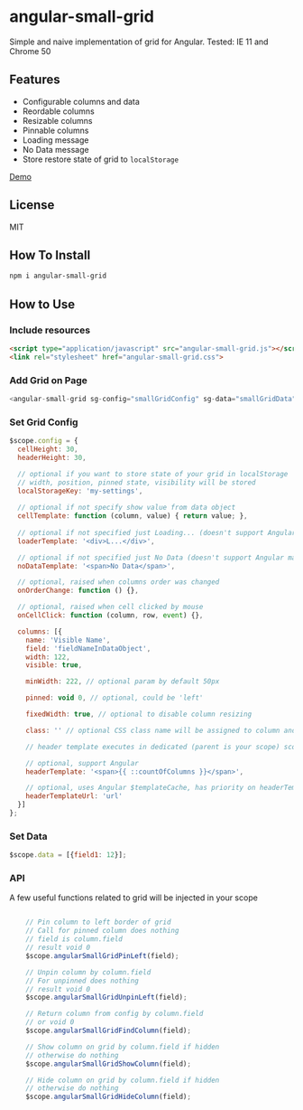 # angular-small-grid

Simple and naive implementation of grid for Angular. Tested: IE 11 and Chrome 50

## Features

* Configurable columns and data
* Reordable columns
* Resizable columns
* Pinnable columns
* Loading message
* No Data message
* Store restore state of grid to ```localStorage```

[Demo](http://terma.github.io/angular-small-grid/demo.html)

## License

MIT

## How To Install

```bash
npm i angular-small-grid
```

## How to Use 

### Include resources

```html
<script type="application/javascript" src="angular-small-grid.js"></script>
<link rel="stylesheet" href="angular-small-grid.css">
```

### Add Grid on Page

```js
<angular-small-grid sg-config="smallGridConfig" sg-data="smallGridData"></angular-small-grid>
```

### Set Grid Config

```js
$scope.config = {
  cellHeight: 30,
  headerHeight: 30,

  // optional if you want to store state of your grid in localStorage
  // width, position, pinned state, visibility will be stored
  localStorageKey: 'my-settings',
  
  // optional if not specify show value from data object
  cellTemplate: function (column, value) { return value; }, 
  
  // optional if not specified just Loading... (doesn't support Angular markup)
  loaderTemplate: '<div>L...</div>',

  // optional if not specified just No Data (doesn't support Angular markup)
  noDataTemplate: '<span>No Data</span>',

  // optional, raised when columns order was changed
  onOrderChange: function () {},

  // optional, raised when cell clicked by mouse
  onCellClick: function (column, row, event) {},

  columns: [{
    name: 'Visible Name',
    field: 'fieldNameInDataObject',
    width: 122,
    visible: true,

    minWidth: 222, // optional param by default 50px

    pinned: void 0, // optional, could be 'left'

    fixedWidth: true, // optional to disable column resizing

    class: '' // optional CSS class name will be assigned to column and headerCell

    // header template executes in dedicated (parent is your scope) scope with injected column

    // optional, support Angular
    headerTemplate: '<span>{{ ::countOfColumns }}</span>',

    // optional, uses Angular $templateCache, has priority on headerTemplate
    headerTemplateUrl: 'url'
  }]
};
```

### Set Data

```js
$scope.data = [{field1: 12}];
```

### API

A few useful functions related to grid will be injected in your scope

```js

    // Pin column to left border of grid
    // Call for pinned column does nothing
    // field is column.field
    // result void 0
    $scope.angularSmallGridPinLeft(field);

    // Unpin column by column.field
    // For unpinned does nothing
    // result void 0
    $scope.angularSmallGridUnpinLeft(field);

    // Return column from config by column.field
    // or void 0
    $scope.angularSmallGridFindColumn(field);

    // Show column on grid by column.field if hidden
    // otherwise do nothing
    $scope.angularSmallGridShowColumn(field);

    // Hide column on grid by column.field if hidden
    // otherwise do nothing
    $scope.angularSmallGridHideColumn(field);
```